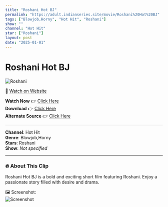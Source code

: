 ```yaml
---
title: "Roshani Hot BJ"
permalink: "https://adult.indianseries.site/movie/Roshani%20Hot%20BJ"
tags: ["Blowjob,Horny", "Hot Hit", "Roshani"]
show: ""
channel: "Hot Hit"
star: ["Roshani"]
layout: post
date: "2025-01-01"
---
```


# Roshani Hot BJ

![Roshani](https://shorts.desisins.com/wp-content/uploads/2023/09/Roshani-Hot-BJ.jpg)

🔗 [Watch on Website](https://adult.indianseries.site/movie/Roshani%20Hot%20BJ)

**Watch Now** 👉 [Click Here](https://adult.indianseries.site/movie/Roshani%20Hot%20BJ)  
**Download** 👉 [Click Here](https://adult.indianseries.site/movie/Roshani%20Hot%20BJ)  
**Alternate Source** 👉 [Click Here](https://adult.indianseries.site/movie/Roshani%20Hot%20BJ)

---

**Channel**: Hot Hit  
**Genre**: Blowjob,Horny  
**Stars**: Roshani  
**Show**: *Not specified*

---

### 🔥 About This Clip

Roshani Hot BJ is a bold and exciting short film featuring Roshani. Enjoy a passionate story filled with desire and drama.
 
🖼️ Screenshot:  
![Screenshot](https://shorts.desisins.com/wp-content/uploads/2023/09/Roshani-Hot-BJ.jpg)
